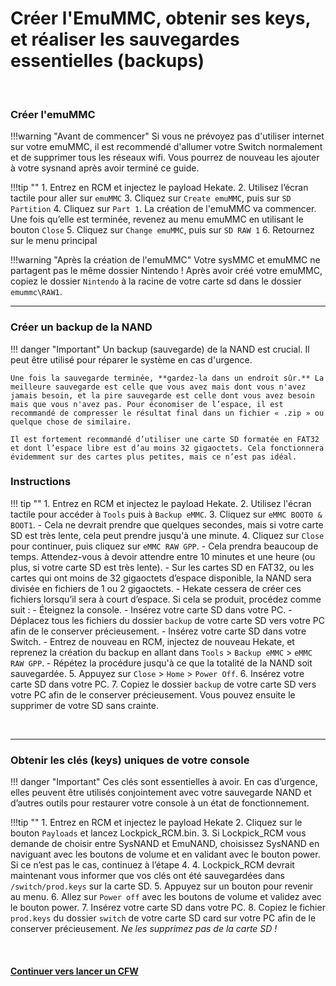 # Créer l'EmuMMC, obtenir ses keys, et réaliser les sauvegardes essentielles (backups)

&nbsp;

### Créer l'emuMMC

!!!warning "Avant de commencer"
    Si vous ne prévoyez pas d'utiliser internet sur votre emuMMC, il est recommendé d'allumer votre Switch normalement et de supprimer tous les réseaux wifi. Vous pourrez de nouveau les ajouter à votre sysnand après avoir terminé ce guide.

!!!tip ""
    1. Entrez en RCM et injectez le payload Hekate.
    2. Utilisez l’écran tactile pour aller sur `emuMMC`
    3. Cliquez sur `Create emuMMC`, puis sur `SD Partition`
    4. Cliquez sur `Part 1`. La création de l'emuMMC va commencer. Une fois qu’elle est terminée, revenez au menu emuMMC en utilisant le bouton `Close`
    5. Cliquez sur `Change emuMMC`, puis sur `SD RAW 1`
    6. Retournez sur le menu principal

!!!warning "Après la création de l'emuMMC"
    Votre sysMMC et emuMMC ne partagent pas le même dossier Nintendo ! Après avoir créé votre emuMMC, copiez le dossier `Nintendo` à la racine de votre carte sd dans le dossier `emummc\RAW1`.

-----

### Créer un backup de la NAND


!!! danger "Important"
    Un backup (sauvegarde) de la NAND est crucial. Il peut être utilisé pour réparer le système en cas d'urgence.

	Une fois la sauvegarde terminée, **gardez-la dans un endroit sûr.** La meilleure sauvegarde est celle que vous avez mais dont vous n'avez jamais besoin, et la pire sauvegarde est celle dont vous avez besoin mais que vous n'avez pas. Pour économiser de l’espace, il est recommandé de compresser le résultat final dans un fichier « .zip » ou quelque chose de similaire.

	Il est fortement recommandé d’utiliser une carte SD formatée en FAT32 et dont l’espace libre est d’au moins 32 gigaoctets. Cela fonctionnera évidemment sur des cartes plus petites, mais ce n’est pas idéal.

### Instructions

!!! tip ""
    1. Entrez en RCM et injectez le payload Hekate.
    2. Utilisez l'écran tactile pour accéder à `Tools` puis à `Backup eMMC`.
    3. Cliquez sur `eMMC BOOT0 & BOOT1`.
       - Cela ne devrait prendre que quelques secondes, mais si votre carte SD est très lente, cela peut prendre jusqu'à une minute.
    4. Cliquez sur `Close` pour continuer, puis cliquez sur `eMMC RAW GPP`.
       - Cela prendra beaucoup de temps. Attendez-vous à devoir attendre entre 10 minutes et une heure (ou plus, si votre carte SD est très lente).
       - Sur les cartes SD en FAT32, ou les cartes qui ont moins de 32 gigaoctets d’espace disponible, la NAND sera divisée en fichiers de 1 ou 2 gigaoctets.
          - Hekate cessera de créer ces fichiers lorsqu’il sera à court d’espace. Si cela se produit, procédez comme suit :
          - Éteignez la console.
          - Insérez votre carte SD dans votre PC.
          - Déplacez tous les fichiers du dossier `backup` de votre carte SD vers votre PC afin de le conserver précieusement.
          - Insérez votre carte SD dans votre Switch.
          - Entrez de nouveau en RCM, injectez de nouveau Hekate, et reprenez la création du backup en allant dans `Tools` > `Backup eMMC` > `eMMC RAW GPP`.
          - Répétez la procédure jusqu'à ce que la totalité de la NAND soit sauvegardée.
    5. Appuyez sur `Close` > `Home` > `Power Off`.
    6. Insérez votre carte SD dans votre PC.
    7. Copiez le dossier `backup` de votre carte SD vers votre PC afin de le conserver précieusement. Vous pouvez ensuite le supprimer de votre SD sans crainte.

&nbsp;

-----

### Obtenir les clés (keys) uniques de votre console

!!! danger "Important"
    Ces clés sont essentielles à avoir. En cas d’urgence, elles peuvent être utilisés conjointement avec votre sauvegarde NAND et d’autres outils pour restaurer votre console à un état de fonctionnement.
    
!!!tip ""
    1. Entrez en RCM et injectez le payload Hekate
    2. Cliquez sur le bouton `Payloads` et lancez Lockpick_RCM.bin.
    3. Si Lockpick_RCM vous demande de choisir entre SysNAND et EmuNAND, choisissez SysNAND en naviguant avec les boutons de volume et en validant avec le bouton power. Si ce n’est pas le cas, continuez à l’étape 4.
    4. Lockpick_RCM devrait maintenant vous informer que vos clés ont été sauvegardées dans `/switch/prod.keys` sur la carte SD.
    5. Appuyez sur un bouton pour revenir au menu.
    6. Allez sur `Power off` avec les boutons de volume et validez avec le bouton power.
    7. Insérez votre carte SD dans votre PC.
    8. Copiez le fichier `prod.keys` du dossier `switch` de votre carte SD card sur votre PC afin de le conserver précieusement. *Ne les supprimez pas de la carte SD !*

&nbsp;

#### [Continuer vers lancer un CFW <i class="fa fa-arrow-circle-right fa-lg"></i>](launching_cfw_fr.md)
